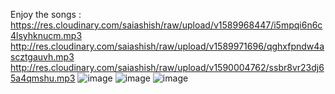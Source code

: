 Enjoy the songs :<br/> https://res.cloudinary.com/saiashish/raw/upload/v1589968447/i5mpqi6n6c4lsyhknucm.mp3
<br/>http://res.cloudinary.com/saiashish/raw/upload/v1589971696/qghxfpndw4ascztgauvh.mp3
<br/>http://res.cloudinary.com/saiashish/raw/upload/v1590004762/ssbr8vr23dj65a4qmshu.mp3
![image](https://user-images.githubusercontent.com/43849911/82492557-0a1bf400-9b04-11ea-99f2-f79896c857ec.png)
![image](https://user-images.githubusercontent.com/43849911/82441764-0c5a6000-9abc-11ea-85d7-beaeecd66106.png)
![image](https://user-images.githubusercontent.com/43849911/82500933-042d0f80-9b12-11ea-8f1b-5caaecd5863a.png)

